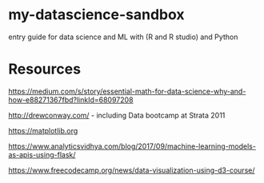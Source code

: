 # my-datascience-sandbox
entry guide for data science and ML with (R and R studio) and Python

# Resources
https://medium.com/s/story/essential-math-for-data-science-why-and-how-e88271367fbd?linkId=68097208

http://drewconway.com/ - including Data bootcamp at Strata 2011

https://matplotlib.org

https://www.analyticsvidhya.com/blog/2017/09/machine-learning-models-as-apis-using-flask/

https://www.freecodecamp.org/news/data-visualization-using-d3-course/
